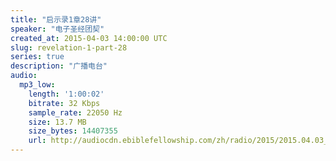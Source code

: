 ```yaml
---
title: "启示录1章28讲"
speaker: "电子圣经团契"
created_at: 2015-04-03 14:00:00 UTC
slug: revelation-1-part-28
series: true
description: "广播电台"
audio:
  mp3_low:
    length: '1:00:02'
    bitrate: 32 Kbps
    sample_rate: 22050 Hz
    size: 13.7 MB
    size_bytes: 14407355
    url: http://audiocdn.ebiblefellowship.com/zh/radio/2015/2015.04.03_EBF_-_Revelation_1_Part_28.mp3
---
```

